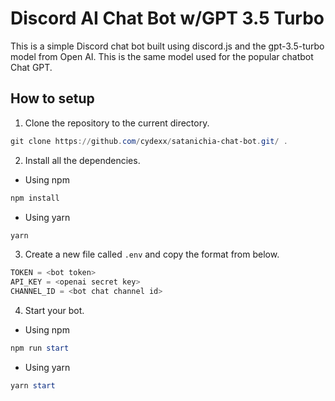 # Discord AI Chat Bot w/GPT 3.5 Turbo

This is a simple Discord chat bot built using discord.js and the gpt-3.5-turbo model from Open AI. This is the same model used for the popular chatbot Chat GPT.

## How to setup

1. Clone the repository to the current directory.

```powershell
git clone https://github.com/cydexx/satanichia-chat-bot.git/ .
```

2. Install all the dependencies.

-   Using npm

```powershell
npm install
```

-   Using yarn

```powershell
yarn
```

3. Create a new file called `.env` and copy the format from below.

```powershell
TOKEN = <bot token>
API_KEY = <openai secret key>
CHANNEL_ID = <bot chat channel id>
```

4. Start your bot.

-   Using npm

```powershell
npm run start
```

-   Using yarn

```powershell
yarn start
```

